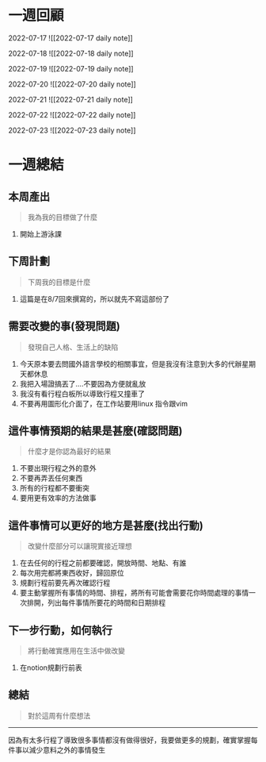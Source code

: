 # 一週回顧
2022-07-17
![[2022-07-17 daily note]]

2022-07-18
![[2022-07-18 daily note]]

2022-07-19
![[2022-07-19 daily note]]

2022-07-20
![[2022-07-20 daily note]]

2022-07-21
![[2022-07-21 daily note]]

2022-07-22
![[2022-07-22 daily note]]

2022-07-23
![[2022-07-23 daily note]]

# 一週總結

## 本周產出
>我為我的目標做了什麼
1. 開始上游泳課

## 下周計劃
>下周我的目標是什麼
1. 這篇是在8/7回來撰寫的，所以就先不寫這部份了

## 需要改變的事(發現問題)
>發現自己人格、生活上的缺陷
1. 今天原本要去問國外語言學校的相關事宜，但是我沒有注意到大多的代辦星期天都休息
2. 我把入場證搞丟了....不要因為方便就亂放
3. 我沒有看行程白板所以導致行程又撞車了
4. 不要再用圖形化介面了，在工作站要用linux 指令跟vim

## 這件事情預期的結果是甚麼(確認問題)
>什麼才是你認為最好的結果
1. 不要出現行程之外的意外
2. 不要再弄丟任何東西
3. 所有的行程都不要衝突
4. 要用更有效率的方法做事

## 這件事情可以更好的地方是甚麼(找出行動)
>改變什麼部分可以讓現實接近理想
1. 在去任何的行程之前都要確認，開放時間、地點、有誰
2. 每次用完都將東西收好，歸回原位
3. 規劃行程前要先再次確認行程
4. 要主動掌握所有事情的時間、排程，將所有可能會需要花你時間處理的事情一次排開，列出每件事情所要花的時間和日期排程

 ## 下一步行動，如何執行
>將行動確實應用在生活中做改變
1. 在notion規劃行前表


## 總結
>對於這周有什麼想法
---

因為有太多行程了導致很多事情都沒有做得很好，我要做更多的規劃，確實掌握每件事以減少意料之外的事情發生
